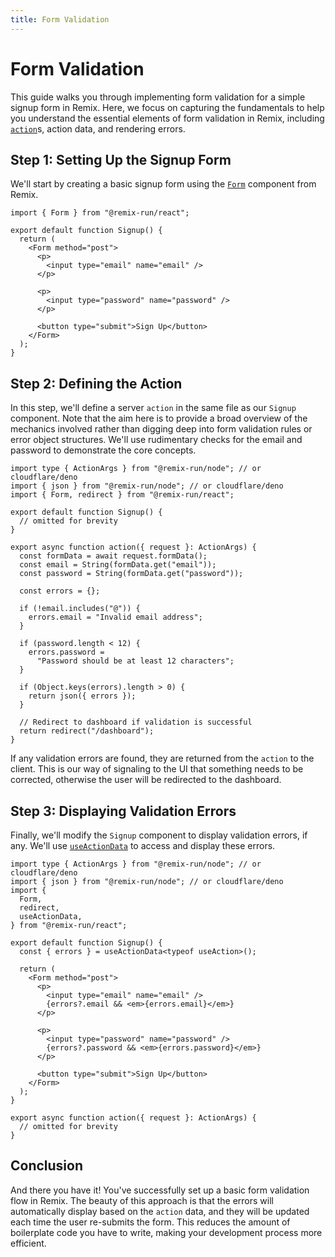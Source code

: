 ```yaml
---
title: Form Validation
---
```


# Form Validation

This guide walks you through implementing form validation for a simple signup form in Remix. Here, we focus on capturing the fundamentals to help you understand the essential elements of form validation in Remix, including [`action`][action]s, action data, and rendering errors.

## Step 1: Setting Up the Signup Form

We'll start by creating a basic signup form using the [`Form`][form_component] component from Remix.

```tsx filename=app/routes/signup.tsx
import { Form } from "@remix-run/react";

export default function Signup() {
  return (
    <Form method="post">
      <p>
        <input type="email" name="email" />
      </p>

      <p>
        <input type="password" name="password" />
      </p>

      <button type="submit">Sign Up</button>
    </Form>
  );
}
```

## Step 2: Defining the Action

In this step, we'll define a server `action` in the same file as our `Signup` component. Note that the aim here is to provide a broad overview of the mechanics involved rather than digging deep into form validation rules or error object structures. We'll use rudimentary checks for the email and password to demonstrate the core concepts.

```tsx filename=app/routes/signup.tsx
import type { ActionArgs } from "@remix-run/node"; // or cloudflare/deno
import { json } from "@remix-run/node"; // or cloudflare/deno
import { Form, redirect } from "@remix-run/react";

export default function Signup() {
  // omitted for brevity
}

export async function action({ request }: ActionArgs) {
  const formData = await request.formData();
  const email = String(formData.get("email"));
  const password = String(formData.get("password"));

  const errors = {};

  if (!email.includes("@")) {
    errors.email = "Invalid email address";
  }

  if (password.length < 12) {
    errors.password =
      "Password should be at least 12 characters";
  }

  if (Object.keys(errors).length > 0) {
    return json({ errors });
  }

  // Redirect to dashboard if validation is successful
  return redirect("/dashboard");
}
```

If any validation errors are found, they are returned from the `action` to the client. This is our way of signaling to the UI that something needs to be corrected, otherwise the user will be redirected to the dashboard.

## Step 3: Displaying Validation Errors

Finally, we'll modify the `Signup` component to display validation errors, if any. We'll use [`useActionData`][use_action_data] to access and display these errors.

```tsx filename=app/routes/signup.tsx lines=[6,10,16,21]
import type { ActionArgs } from "@remix-run/node"; // or cloudflare/deno
import { json } from "@remix-run/node"; // or cloudflare/deno
import {
  Form,
  redirect,
  useActionData,
} from "@remix-run/react";

export default function Signup() {
  const { errors } = useActionData<typeof useAction>();

  return (
    <Form method="post">
      <p>
        <input type="email" name="email" />
        {errors?.email && <em>{errors.email}</em>}
      </p>

      <p>
        <input type="password" name="password" />
        {errors?.password && <em>{errors.password}</em>}
      </p>

      <button type="submit">Sign Up</button>
    </Form>
  );
}

export async function action({ request }: ActionArgs) {
  // omitted for brevity
}
```

## Conclusion

And there you have it! You've successfully set up a basic form validation flow in Remix. The beauty of this approach is that the errors will automatically display based on the `action` data, and they will be updated each time the user re-submits the form. This reduces the amount of boilerplate code you have to write, making your development process more efficient.

[action]: ../route/action
[form_component]: ../components/form
[use_action_data]: ../hooks/use-action-data
